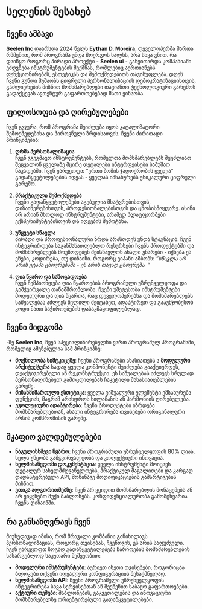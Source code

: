 # სელენის შესახებ

## ჩვენი ამბავი

**Seelen Inc** დაარსდა 2024 წელს **Eythan D. Moreira**, დეველოპერმა მართა
 რწმენით, რომ პროგრამა უნდა მოერგოს ხალხს, არა სხვა გზით.
 რა დაიწყო როგორც პირადი პროექტი - **Seelen ui** - განვითარდა კომპანიაში
 ეძღვნება ინსტრუმენტების შექმნას, რომლებიც აერთიანებს ფუნქციონირებას, ესთეტიკას და შემოქმედებითს
 თავისუფლება. დღეს ჩვენი გუნდი მუშაობს ციფრული პერსონალიზაციის დემოკრატიზაციისთვის, გაძლიერების მიზნით
 მომხმარებლები თავიანთი ტექნოლოგიური გარემოს გადაქცევას ავთენტურ გაფართოებებად
 მათი ვინაობა.

## ფილოსოფია და ღირებულებები

ჩვენ გვჯერა, რომ პროგრამა შეიძლება იყოს კატალიზატორი შემოქმედებისა და პიროვნული ზრდისათვის. ჩვენი
 ძირითადი პრინციპებია:

1.  **ღრმა პერსონალიზაცია**\
    ჩვენ ვგეგმავთ ინსტრუმენტებს, რომელთა მომხმარებლებს შეუძლიათ შეცვალონ ყველაზე მცირე დეტალები
     ინტერფეისები სამუშაო ნაკადებში. ჩვენ უარვყოფთ "ერთი ზომის ჯადოქრობის ყველა" გადაწყვეტილებების იდეას
     \- ყველას იმსახურებს უნიკალური ციფრული გარემო.

2.  **პრაქტიკული შემოქმედება**\
    ჩვენი გადაწყვეტილებები აგებულია მხატვრებისთვის, დიზაინერებისთვის, პროფესიონალებისთვის და
     ცნობისმოყვარე. ისინი არ არიან მხოლოდ ინსტრუმენტები, არამედ პლატფორმები ექსპერიმენტებისთვის და
     იდეების შემოტანა.

3.  **უწყვეტი სწავლა**\
    პირადი და პროფესიონალური ზრდა არასოდეს უნდა სტაგნაცია. ჩვენ ინტეგრირდება
     საგანმანათლებლო რესურსები ჩვენს პროდუქტებში და მომხმარებლებს მოუწოდებენ შეისწავლონ ახალი
     უნარები - იქნება ეს ენები, კოდირება, თუ დიზაინი. როგორც ეიჰანი ამბობს: *”სწავლა
     არ არის ეტაპი ცხოვრებაში - ეს არის თავად ცხოვრება. ”*

4.  **ღია წყარო და საზოგადოება**\
    ჩვენ ჩემპიონდება ღია წყაროების პროგრამული უზრუნველყოფა და გამჭვირვალე თანამშრომლობა. ჩვენი უმეტესობა
     ინსტრუმენტები მოდულური და ღია წყაროა, რაც დეველოპერებსა და მომხმარებლებს საშუალებას აძლევს
     წვლილი შეიტანეთ, ადაპტირეთ და გააუმჯობესონ კოდი მათი საჭიროებების დასაკმაყოფილებლად.

## ჩვენი მიდგომა

-ზე **Seelen Inc**, ჩვენ სპეციალიზირებულნი ვართ პროგრამულ პროგრამაში, რომელიც აშენებულია სამ პრინციპზე:

*   **მოქნილობა სიმტკიცეზე**: ჩვენი პროგრამები ახასიათებს ა **მოდულური არქიტექტურა**
    სადაც ყველა კომპონენტი შეიძლება გააქტიურდეს, დეაქტივირებული ან რეკონსტრუქცია. ეს
     საშუალებას აძლევს სრულად პერსონალიზებულ გამოცდილებას ჩაკეტილი მახასიათებლების გარეშე.
*   **მიზანმიმართული ესთეტიკა**: ყველა ვიზუალური ელემენტი ემსახურება ფუნქციას, მაგრამ არასდროს
     სილამაზის ან ჰარმონიის ღირებულება.
*   **ევოლუციური ადაპტირება**: ჩვენი პროდუქტები იზრდება მომხმარებლებთან, ახალი ინტეგრირება
     თვისებები ორიგინალური არსის კომპრომისის გარეშე.

## მკაფიო ვალდებულებები

*   **ნაგულისხმევი წყარო**: ჩვენი პროგრამული უზრუნველყოფის 80% ღიაა, ხელს უწყობს
     გამჭვირვალეობა და კოლექტიური ინოვაცია.
*   **ხელმისაწვდომი დოკუმენტაცია**: ყველა ინსტრუმენტი მოიცავს დეტალურ სახელმძღვანელოებს, პრაქტიკულ
     მაგალითები და კარგად დადასტურებული API, მოწინავე მოდიფიკაციების გამარტივების მიზნით.
*   **ეთიკა ალგორითმებზე**: ჩვენ არ ვყიდით მომხმარებლის მონაცემებს ან არ ვიყენებთ მუქი შაბლონებს.
     კონფიდენციალურობა გამომცხვარია ჩვენს დიზაინში.

## რა განსაზღვრავს ჩვენ

მიუხედავად იმისა, რომ მრავალი კომპანია განიხილავს პერსონალიზაციას, როგორც თვისებას, ჩვენთვის, ეს არის
 საფუძველი. ჩვენ უარვყოფთ ზოგად გადაწყვეტილებებს ჩარჩოების მომხმარებლების სასარგებლოდ
 საკუთარი მეშვეობით:

*   **მოდულური ინსტრუმენტები**: აურიეთ ისეთი თვისებები, როგორიცაა ბლოკები თქვენი იდეალური კონფიგურაციის შესაქმნელად.
*   **ხელმისაწვდომი API**: ჩვენი პროგრამული უზრუნველყოფის ინტეგრირება სხვა სერვისებთან ან შექმენით
     საბაჟო გაფართოებები.
*   **აქტიური თემები**: შაბლონების, გაკვეთილების და
     ინოვაციური მომხმარებელზე ორიენტირებული გადაწყვეტილებები.
